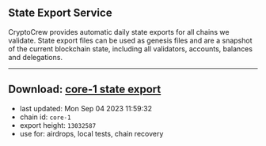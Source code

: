 ## State Export Service
CryptoCrew provides automatic daily state exports for all chains we validate. State export files can be used as genesis files and are a snapshot of the current blockchain state, including all validators, accounts, balances and delegations.

---
**Download: [core-1 state export](https://dl.ccvalidators.com/SERVICE/persistence/core-1_export_13032587.json)**
---

- last updated: Mon Sep 04 2023 11:59:32
- chain id: `core-1`
- export height: `13032587`
- use for: airdrops, local tests, chain recovery
